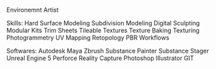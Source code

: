 Environemnt Artist

Skills:
Hard Surface Modeling
Subdivision Modeling
Digital Sculpting
Modular Kits
Trim Sheets
Tileable Textures
Texture Baking
Texturing
Photogrammetry
UV Mapping
Retopology
PBR Workflows

Softwares:
Autodesk Maya
Zbrush
Substance Painter
Substance Stager
Unreal Engine 5
Perforce
Reality Capture
Photoshop
Illustrator
GIT
